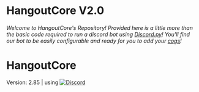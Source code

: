 # HangoutCore V2.0
###### Welcome to HangoutCore's Repository! Provided here is a little more than the basic code required to run a discord bot using [Discord.py](https://discordpy.readthedocs.io/en/master/index.html)! You'll find our bot to be easily configurable and ready for you to add your [cogs](https://discordpy.readthedocs.io/en/stable/ext/commands/cogs.html)!
# HangoutCore
Version: 2.85 | using [![Discord](https://discord.gg/xpwQvdeCN2)](https://img.shields.io/discord/308323056592486420?logo=discord)
